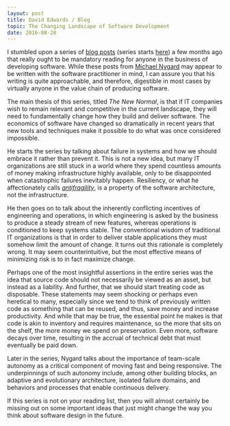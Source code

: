 ```yaml
---
layout: post
title: David Edwards / Blog
topic: The Changing Landscape of Software Development
date: 2016-08-28
---
```

I stumbled upon a series of [blog posts](http://blog.cognitect.com/blog/?tag=NewNormal+Series) (series starts [here](http://blog.cognitect.com/?offset=1457011971947&tag=NewNormal+Series)) a few months ago that really ought to be mandatory reading for anyone in the business of developing software. While these posts from [Michael Nygard](http://www.michaelnygard.com/) may appear to be written with the software practitioner in mind, I can assure you that his writing is quite approachable, and therefore, digestible in most cases by virtually anyone in the value chain of producing software.

The main thesis of this series, titled _The New Normal_, is that if IT companies wish to remain relevant and competitive in the current landscape, they will need to fundamentally change how they build and deliver software. The economics of software have changed so dramatically in recent years that new tools and techniques make it possible to do what was once considered impossible.

He starts the series by talking about failure in systems and how we should embrace it rather than prevent it. This is not a new idea, but many IT organizations are still stuck in a world where they spend countless amounts of money making infrastructure highly available, only to be disappointed when catastrophic failures inevitably happen. Resiliency, or what he affectionately calls _[antifragility](https://en.wikipedia.org/wiki/Antifragile)_, is a property of the software architecture, not the infrastructure.

He then goes on to talk about the inherently conflicting incentives of engineering and operations, in which engineering is asked by the business to produce a steady stream of new features, whereas operations is conditioned to keep systems stable. The conventional wisdom of traditional IT organizations is that in order to deliver stable applications they must somehow limit the amount of change. It turns out this rationale is completely wrong. It may seem counterintuitive, but the most effective means of minimizing risk is to in fact maximize change.

Perhaps one of the most insightful assertions in the entire series was the idea that source code should not necessarily be viewed as an asset, but instead as a liability. And further, that we should start treating code as disposable. These statements may seem shocking or perhaps even heretical to many, especially since we tend to think of previously written code as something that can be reused, and thus, save money and increase productivity. And while that may be true, the essential point he makes is that code is akin to inventory and requires maintenance, so the more that sits on the shelf, the more money we spend on preservation. Even more, software decays over time, resulting in the accrual of technical debt that must eventually be paid down.

Later in the series, Nygard talks about the importance of team-scale autonomy as a critical component of moving fast and being responsive. The underpinnings of such autonomy include, among other building blocks, an adaptive and evolutionary architecture, isolated failure domains, and behaviors and processes that enable continuous delivery.

If this series is not on your reading list, then you will almost certainly be missing out on some important ideas that just might change the way you think about software design in the future.

